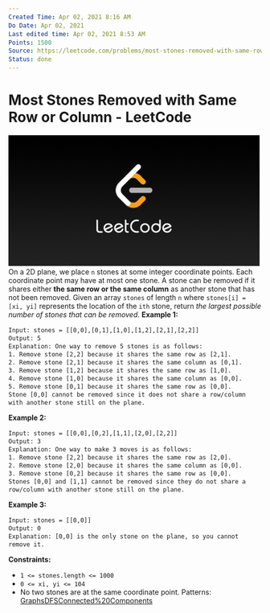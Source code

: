 ```yaml
---
Created Time: Apr 02, 2021 8:16 AM
Do Date: Apr 02, 2021
Last edited time: Apr 02, 2021 8:53 AM
Points: 1500
Source: https://leetcode.com/problems/most-stones-removed-with-same-row-or-column/
Status: done
---
```


# Most Stones Removed with Same Row or Column - LeetCode

![LeetCode_Sharing.png](Most%20Stones%20Removed%20with%20Same%20Row%20or%20Column%20-%20Leet%20352489ea790546eb806fd7f273852589/LeetCode_Sharing.png)
On a 2D plane, we place `n` stones at some integer coordinate points. Each coordinate point may have at most one stone.
A stone can be removed if it shares either **the same row or the same column** as another stone that has not been removed.
Given an array `stones` of length `n` where `stones[i] = [xi, yi]` represents the location of the `ith` stone, return *the largest possible number of stones that can be removed*.
**Example 1:**
```
Input: stones = [[0,0],[0,1],[1,0],[1,2],[2,1],[2,2]]
Output: 5
Explanation: One way to remove 5 stones is as follows:
1. Remove stone [2,2] because it shares the same row as [2,1].
2. Remove stone [2,1] because it shares the same column as [0,1].
3. Remove stone [1,2] because it shares the same row as [1,0].
4. Remove stone [1,0] because it shares the same column as [0,0].
5. Remove stone [0,1] because it shares the same row as [0,0].
Stone [0,0] cannot be removed since it does not share a row/column with another stone still on the plane.
```
**Example 2:**
```
Input: stones = [[0,0],[0,2],[1,1],[2,0],[2,2]]
Output: 3
Explanation: One way to make 3 moves is as follows:
1. Remove stone [2,2] because it shares the same row as [2,0].
2. Remove stone [2,0] because it shares the same column as [0,0].
3. Remove stone [0,2] because it shares the same row as [0,0].
Stones [0,0] and [1,1] cannot be removed since they do not share a row/column with another stone still on the plane.
```
**Example 3:**
```
Input: stones = [[0,0]]
Output: 0
Explanation: [0,0] is the only stone on the plane, so you cannot remove it.
```
**Constraints:**
- `1 <= stones.length <= 1000`
- `0 <= xi, yi <= 104`
- No two stones are at the same coordinate point.
Patterns: [Graphs](Graphs.md)[DFS](DFS.md)[Connected%20Components](Connected%20Components.md)
